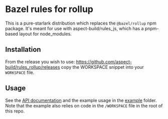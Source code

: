 # Bazel rules for rollup

This is a pure-starlark distribution which replaces the `@bazel/rollup` npm package.
It's meant for use with aspect-build/rules_js, which has a pnpm-based layout for node_modules.

## Installation

From the release you wish to use:
<https://github.com/aspect-build/rules_rollup/releases>
copy the WORKSPACE snippet into your `WORKSPACE` file.

## Usage

See the [API documentation](./docs/rollup.md) and the example usage in the [example](example/) folder.
Note that the example also relies on code in the `/WORKSPACE` file in the root of this repo.
